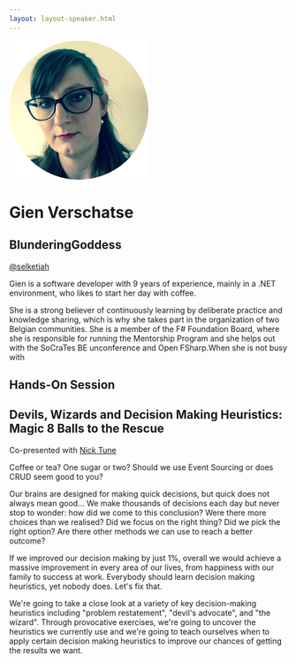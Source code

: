 ```yaml
---
layout: layout-speaker.html
---
```

<div class="container section featured-speaker">
  <div class="row">
    <div class="col-xs-12 col-sm-2 img-container">
      <img class="speaker-page-img" src="../img/speakers/Gien-Verschatse-ON.png">
    </div>
    <div class="col-xs-12 col-sm-10 copy-container">
        <h1 class="speaker-header">Gien Verschatse</h1>
      <h2 class="speaker-subtitle">BlunderingGoddess</h2>
      <p class="copy"><a class="speaker-handle" href="https://twitter.com/selketjah" target="_blank">@selketjah</a></p>
        <p class="copy">Gien is a software developer with 9 years of experience, mainly in a .NET environment, who likes to start her day with coffee.</p>
        <p class="copy">She is a strong believer of continuously learning by deliberate practice and knowledge sharing, which is why she takes part in the organization of two Belgian communities. She is a member of the F# Foundation Board, where she is responsible for running the Mentorship Program and she helps out with the SoCraTes BE unconference and Open FSharp.When she is not busy with</p>
        <h2 class="speaker-subheader">Hands-On Session</h2>
        <h2 class="speaker-subheader gold">Devils, Wizards and Decision Making Heuristics: Magic 8 Balls to the Rescue</h2>
        <p class="copy">Co-presented with <a href="nick-tune.html">Nick Tune</a></p>
        <p class="copy">Coffee or tea? One sugar or two? Should we use Event Sourcing or does CRUD seem good to you?</p>
        <p class="copy">Our brains are designed for making quick decisions, but quick does not always mean good… We make thousands of decisions each day but never stop to wonder: how did we come to this conclusion? Were there more choices than we realised? Did we focus on the right thing? Did we pick the right option? Are there other methods we can use to reach a better outcome?
        <p class="copy">If we improved our decision making by just 1%, overall we would achieve a massive improvement in every area of our lives, from happiness with our family to success at work. Everybody should learn decision making heuristics, yet nobody does. Let's fix that.</p>
        <p class="copy">We're going to take a close look at a variety of key decision-making heuristics including "problem restatement", "devil's advocate", and "the wizard". Through provocative exercises, we're going to uncover the heuristics we currently use and we're going to teach ourselves when to apply certain decision making heuristics to improve our chances of getting the results we want.</p>
    </div>
  </div>
</div>
